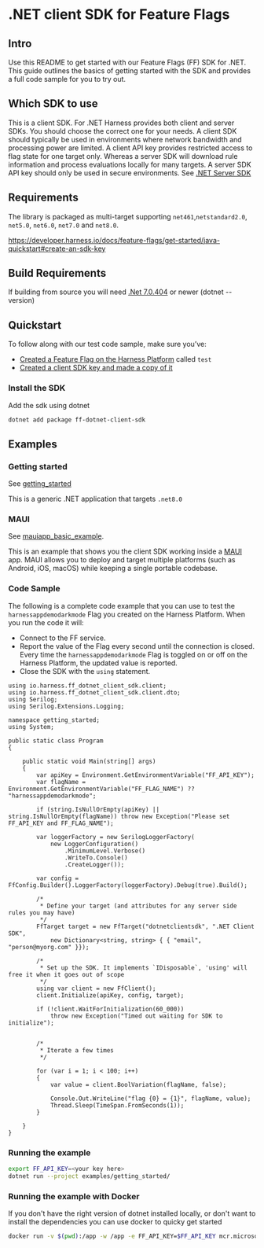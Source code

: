 .NET client SDK for Feature Flags
========================

## Intro

Use this README to get started with our Feature Flags (FF) SDK for .NET.
This guide outlines the basics of getting started with the SDK and
provides a full code sample for you to try out.

## Which SDK to use

This is a client SDK. For .NET Harness provides both client and server
SDKs. You should choose the correct one for your needs. A client SDK
should typically be used in environments where network bandwidth and
processing power are limited. A client API key provides restricted access
to flag state for one target only. Whereas a server SDK will download rule
information and process evaluations locally for many targets. A server
SDK API key should only be used in secure environments. See
[.NET Server SDK](https://github.com/harness/ff-dotnet-server-sdk)


## Requirements
The library is packaged as multi-target supporting  `net461`,`netstandard2.0`,
`net5.0`, `net6.0`, `net7.0` and `net8.0`.

https://developer.harness.io/docs/feature-flags/get-started/java-quickstart#create-an-sdk-key

## Build Requirements
If building from source you will need [.Net 7.0.404](https://dotnet.microsoft.com/en-us/download/dotnet/7.0) or newer (dotnet --version)<br>

## Quickstart
To follow along with our test code sample, make sure you’ve:

- [Created a Feature Flag on the Harness Platform](https://ngdocs.harness.io/article/1j7pdkqh7j-create-a-feature-flag) called `test`
- [Created a client SDK key and made a copy of it](https://developer.harness.io/docs/feature-flags/get-started/java-quickstart#create-an-sdk-key)

### Install the SDK
Add the sdk using dotnet
```bash
dotnet add package ff-dotnet-client-sdk
```

## Examples

### Getting started
See [getting_started](getting_started)

This is a generic .NET application that targets `.net8.0`

### MAUI
See [mauiapp_basic_example](mauiapp_basic_example).

This is an example that shows you the client SDK working inside a
[MAUI](https://dotnet.microsoft.com/en-us/apps/maui) app. MAUI allows
you to deploy and target multiple platforms (such as Android, iOS, macOS)
while keeping a single portable codebase.

### Code Sample
The following is a complete code example that you can use to test the `harnessappdemodarkmode` Flag you created on the Harness Platform. When you run the code it will:
- Connect to the FF service.
- Report the value of the Flag every second until the connection is closed. Every time the `harnessappdemodarkmode` Flag is toggled on or off on the Harness Platform, the updated value is reported.
- Close the SDK with the `using` statement.


```
using io.harness.ff_dotnet_client_sdk.client;
using io.harness.ff_dotnet_client_sdk.client.dto;
using Serilog;
using Serilog.Extensions.Logging;

namespace getting_started;
using System;

public static class Program
{

    public static void Main(string[] args)
    {
        var apiKey = Environment.GetEnvironmentVariable("FF_API_KEY");
        var flagName = Environment.GetEnvironmentVariable("FF_FLAG_NAME") ?? "harnessappdemodarkmode";

        if (string.IsNullOrEmpty(apiKey) || string.IsNullOrEmpty(flagName)) throw new Exception("Please set FF_API_KEY and FF_FLAG_NAME");

        var loggerFactory = new SerilogLoggerFactory(
            new LoggerConfiguration()
                .MinimumLevel.Verbose()
                .WriteTo.Console()
                .CreateLogger());

        var config = FfConfig.Builder().LoggerFactory(loggerFactory).Debug(true).Build();

        /*
         * Define your target (and attributes for any server side rules you may have)
         */
        FfTarget target = new FfTarget("dotnetclientsdk", ".NET Client SDK",
            new Dictionary<string, string> { { "email", "person@myorg.com" }});

        /*
         * Set up the SDK. It implements `IDisposable`, 'using' will free it when it goes out of scope
         */
        using var client = new FfClient();
        client.Initialize(apiKey, config, target);

        if (!client.WaitForInitialization(60_000))
            throw new Exception("Timed out waiting for SDK to initialize");


        /*
         * Iterate a few times
         */

        for (var i = 1; i < 100; i++)
        {
            var value = client.BoolVariation(flagName, false);
            
            Console.Out.WriteLine("flag {0} = {1}", flagName, value);
            Thread.Sleep(TimeSpan.FromSeconds(1));
        }

    }
}
```

### Running the example

```bash
export FF_API_KEY=<your key here>
dotnet run --project examples/getting_started/
```

### Running the example with Docker
If you don't have the right version of dotnet installed locally, or don't want to install the dependencies you can
use docker to quicky get started

```bash
docker run -v $(pwd):/app -w /app -e FF_API_KEY=$FF_API_KEY mcr.microsoft.com/dotnet/sdk:8.0 dotnet run --framework net8.0 --project examples/getting_started/
```